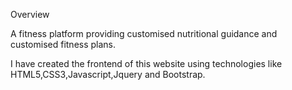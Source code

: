 Overview

A fitness platform providing customised nutritional guidance and customised fitness plans.

I have created the frontend of this website using technologies like HTML5,CSS3,Javascript,Jquery and Bootstrap.
